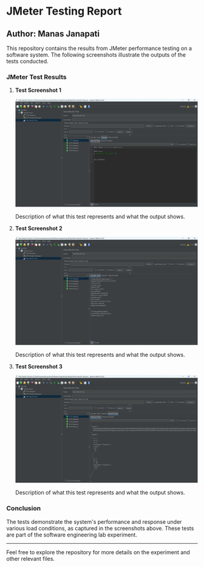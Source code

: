 # JMeter Testing Report

## Author: Manas Janapati

This repository contains the results from JMeter performance testing on a software system. The following screenshots illustrate the outputs of the tests conducted.

### JMeter Test Results

1. **Test Screenshot 1**
   
   ![Test Screenshot 1](https://github.com/manas-janapati/python_projects/blob/main/JMeter-Testing-Project/screenshots/WhatsApp%20Image%202025-02-18%20at%203.35.43%20PM.jpeg)

   Description of what this test represents and what the output shows.

2. **Test Screenshot 2**
   
   ![Test Screenshot 2](https://github.com/manas-janapati/python_projects/blob/main/JMeter-Testing-Project/screenshots/WhatsApp%20Image%202025-02-18%20at%203.35.44%20PM%20(1).jpeg)

   Description of what this test represents and what the output shows.

3. **Test Screenshot 3**
   
   ![Test Screenshot 3](https://github.com/manas-janapati/python_projects/blob/main/JMeter-Testing-Project/screenshots/WhatsApp%20Image%202025-02-18%20at%203.35.44%20PM.jpeg)

   Description of what this test represents and what the output shows.

### Conclusion

The tests demonstrate the system's performance and response under various load conditions, as captured in the screenshots above. These tests are part of the software engineering lab experiment.

---

Feel free to explore the repository for more details on the experiment and other relevant files.
